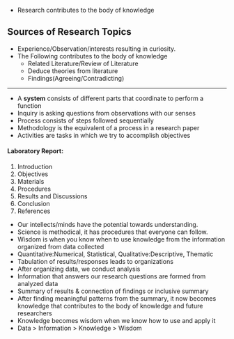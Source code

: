 - Research contributes to the body of knowledge 


## Sources of Research Topics
- Experience/Observation/interests resulting in curiosity.
- The Following contributes to the body of knowledge
	- Related Literature/Review of Literature
	- Deduce theories from literature
	- Findings(Agreeing/Contradicting)

---
- A **system** consists of different parts that coordinate to perform a function
- Inquiry is asking questions from observations with our senses
- Process consists of steps followed sequentially
- Methodology is the equivalent of a process in a research paper
- Activities are tasks in which we try to accomplish objectives

#### Laboratory Report:
1. Introduction
2. Objectives
3. Materials
4. Procedures
5. Results and Discussions
6. Conclusion
7. References

- Our intellects/minds have the potential towards understanding.
- Science is methodical, it has procedures that everyone can follow.
- Wisdom is when you know when to use knowledge from the information organized from data collected
- Quantitative:Numerical, Statistical, Qualitative:Descriptive, Thematic
- Tabulation of results/responses leads to organizations
- After organizing data, we conduct analysis
- Information that answers our research questions are formed from analyzed data
- Summary of results & connection of findings or inclusive summary
- After finding meaningful patterns from the summary, it now becomes knowledge that contributes to the body of knowledge and future researchers
- Knowledge becomes wisdom when we know how to use and apply it
- Data > Information > Knowledge > Wisdom